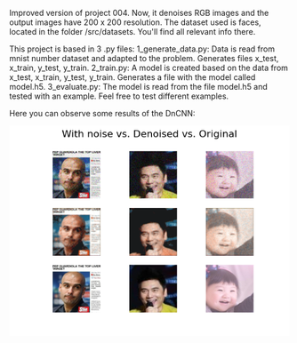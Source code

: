 Improved version of project 004. Now, it denoises RGB images and the output images have 200 x 200 resolution. The dataset used is faces, located in the folder /src/datasets. You'll find all relevant info there.

This project is based in 3 .py files:
    1_generate_data.py: Data is read from mnist number dataset and adapted to the problem. Generates files x_test, x_train, y_test, y_train.
    2_train.py: A model is created based on the data from x_test, x_train, y_test, y_train. Generates a file with the model called model.h5.
    3_evaluate.py: The model is read from the file model.h5 and tested with an example. Feel free to test different examples.

Here you can observe some results of the DnCNN:

![](results.png)

